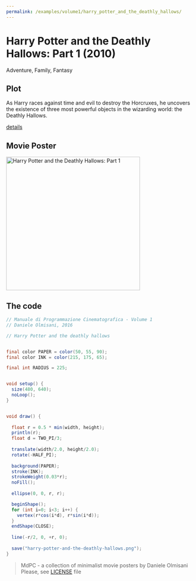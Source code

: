 ```yaml
---
permalink: /examples/volume1/harry_potter_and_the_deathly_hallows/
---
```

# Harry Potter and the Deathly Hallows: Part 1 (2010)

Adventure, Family, Fantasy

## Plot
As Harry races against time and evil to destroy the Horcruxes, he uncovers the existence of three most powerful objects in the wizarding world: the Deathly Hallows.

[details](https://www.imdb.com/title/tt0926084/)

## Movie Poster
<img src="harry-potter-and-the-deathly-hallows.png"  width="360px" title="Harry Potter and the Deathly Hallows: Part 1">


## The code
```java
// Manuale di Programmazione Cinematografica - Volume 1
// Daniele Olmisani, 2016

// Harry Potter and the deathly hallows


final color PAPER = color(50, 55, 90);
final color INK = color(215, 175, 65);

final int RADIUS = 225;


void setup() {
  size(480, 640);
  noLoop();
}


void draw() {
  
  float r = 0.5 * min(width, height);
  println(r);
  float d = TWO_PI/3;
  
  translate(width/2.0, height/2.0);
  rotate(-HALF_PI);
  
  background(PAPER);
  stroke(INK);
  strokeWeight(0.03*r);
  noFill();
  
  ellipse(0, 0, r, r);

  beginShape();
  for (int i=0; i<3; i++) {
    vertex(r*cos(i*d), r*sin(i*d));
  }
  endShape(CLOSE);
  
  line(-r/2, 0, +r, 0);
  
  save("harry-potter-and-the-deathly-hallows.png");
}
```

> MdPC - a collection of minimalist movie posters
> by Daniele Olmisani
> Please, see [LICENSE](../../../LICENSE) file
